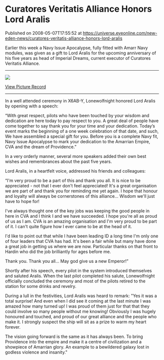 # Curatores Veritatis Alliance Honors Lord Aralis
Published on 2008-05-07T17:55:52 at https://universe.eveonline.com/new-eden-news/curatores-veritatis-alliance-honors-lord-aralis

Earlier this week a Navy Issue Apocalypse, fully fitted with Amarr Navy modules, was given as a gift to Lord Aralis for the upcoming anniversary of his five years as head of Imperial Dreams, current executor of Curatores Veritatis Alliance. 

* * *

![](http://www.eve-ic.net/media/articles/1977/navycvathumb.jpg)

[View Picture Record](http://www.eve-ic.net/media/articles/1977/file.php?file=navycva.jpg)

* * *

In a well attended ceremony in X6AB-Y, Lonewolfnight honored Lord Aralis by opening with a speech: 

“With great respect, pilots who have been touched by your wisdom and dedication are here today to pay respect to you. A great deal of people have come together to say thank you for your time and your dedication. Today’s event marks the beginning of a one week celebration of that date, and such, We have assembled a special gift for you. Before you is a complete Navy fit, Navy Issue Apocalypse to mark your dedication to the Amarrian Empire, CVA and the dream of Providence.” 

In a very orderly manner, several more speakers added their own best wishes and remembrances about the past five years. 

Lord Aralis, in a heartfelt voice, addressed his friends and colleagues: 

“I'm very proud to be a part of this and thank you all. It is nice to be appreciated - not that I ever don't feel appreciated! It's a great organisation we are part of and thank you for reminding me yet again. I hope that honour and loyalty will always be cornerstones of this alliance… Wisdom we'll just have to hope for! 

I've always thought one of the key jobs was keeping the good people in here in CVA and I think I and we have succeeded. I hope you're all as proud of us as I am. CVA is an amazing organisation and I'm very proud to be part of it. I can't quite figure how I ever came to be at the head of it. 

I'd like to point out that while I have been leading ID a long time I'm only one of four leaders that CVA has had. It's been a fair while but many have done a great job in getting us where we are now. Particular thanks on that front to Hardin who did the job brilliantly for ages before me. 

Thank you. Thank you all… May god give us a new Emperor!” 

Shortly after his speech, every pilot in the system introduced themselves and saluted Aralis. When the last pilot completed his salute, Lonewolfnight officially concluded the ceremony and most of the pilots retired to the station for some drinks and revelry. 

During a lull in the festivities, Lord Aralis was heard to remark: "Yes it was a total surprise! And even when I did see it coming at the last minute I was amazed how many turned up! I was proud of them just for that that they could involve so many people without me knowing! Obviously I was hugely honoured and touched, and proud of our great alliance and the people who make it. I strongly suspect the ship will sit as a prize to warm my heart forever. 

The vision going forward is the same as it has always been. To bring Providence into the empire and make it a centre of civilization and a showpiece of Amarrian glory. An example to a bewildered galaxy lost in godless violence and insanity."
